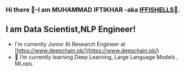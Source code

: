 ### Hi there 👋-I am MUHAMMAD IFTIKHAR -aka [IFFISHELLS](https://iffishells.wordpress.com/)🤖.
## I am Data Scientist,NLP Engineer!
- I'm currently Junior AI Research Engineer at [https://www.deepchain.pk/](https://www.deepchain.pk/) 
- 🌱 I’m currently learning Deep Learning, Large Language Models , MLops.
<!-- - 🤔 I’m looking for help with ...
- 💬 Ask me about ...
- 📫 How to reach me: ...
- 😄 Pronouns: ...
- ⚡ Fun fact: ...
 -->
